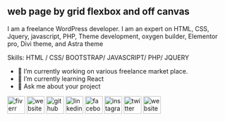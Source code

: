
<h2>web page by grid flexbox and off canvas</h2>

I am a freelance WordPress developer. I am an expert on HTML, CSS, Jquery, javascript, PHP, Theme development, oxygen builder, Elementor pro, Divi theme, and Astra theme

Skills: HTML / CSS/ BOOTSTRAP/ JAVASCRIPT/ PHP/ JQUERY

- 🔭 I’m currently working on various freelance market place. 
- 🌱 I’m currently learning React 
- 💬 Ask me about your project 



[<img src='https://cdn.jsdelivr.net/npm/simple-icons@3.0.1/icons/fiverr.svg' alt='fiverr' height='40'>](https://www.fiverr.com/newaz_shahin?up_rollout=true)   [<img src='https://cdn.jsdelivr.net/npm/simple-icons@3.0.1/icons/upwork.svg' alt='website' height='40'>](https://www.upwork.com/freelancers/~01f87cdb434fbcfa2e?viewMode=1)    [<img src='https://cdn.jsdelivr.net/npm/simple-icons@3.0.1/icons/github.svg' alt='github' height='40'>](https://github.com/shahnewazweb)  [<img src='https://cdn.jsdelivr.net/npm/simple-icons@3.0.1/icons/linkedin.svg' alt='linkedin' height='40'>](https://www.linkedin.com/in/shahnewazweb/)  [<img src='https://cdn.jsdelivr.net/npm/simple-icons@3.0.1/icons/facebook.svg' alt='facebook' height='40'>](https://www.facebook.com/shahnewazweb/)  [<img src='https://cdn.jsdelivr.net/npm/simple-icons@3.0.1/icons/instagram.svg' alt='instagram' height='40'>](https://www.instagram.com/shahnewazweb/)  [<img src='https://cdn.jsdelivr.net/npm/simple-icons@3.0.1/icons/twitter.svg' alt='twitter' height='40'>](https://twitter.com/shahnewazweb)  [<img src='https://cdn.jsdelivr.net/npm/simple-icons@3.0.1/icons/icloud.svg' alt='website' height='40'>](https://shahnewazweb.com/) 






